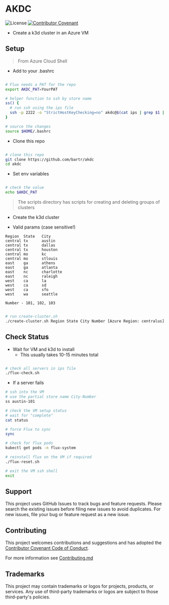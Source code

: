 # AKDC

![License](https://img.shields.io/badge/license-MIT-green.svg)
[![Contributor Covenant](https://img.shields.io/badge/Contributor%20Covenant-2.1-4baaaa.svg)](code_of_conduct.md)

- Create a k3d cluster in an Azure VM

## Setup

> From Azure Cloud Shell

- Add to your .bashrc

```bash

# Flux needs a PAT for the repo
export AKDC_PAT=YourPAT

# helper function to ssh by store name
ss() {
  # run ssh using the ips file
  ssh -p 2222 -o "StrictHostKeyChecking=no" akdc@$(cat ips | grep $1 | tail -1 | cut -f2)
}

# source the changes
source $HOME/.bashrc

```

- Clone this repo

```bash

# clone this repo
git clone https://github.com/bartr/akdc
cd akdc

```

- Set env variables

```bash

# check the value
echo $AKDC_PAT

```

> The scripts directory has scripts for creating and deleting groups of clusters

- Create the k3d cluster

- Valid params (case sensitive!)

```text
Region	State	City
central	tx		austin
central	tx		dallas
central	tx		houston
central	mo		kc
central	mo		stlouis
east	ga		athens
east	ga		atlanta
east	nc		charlotte
east	nc		raleigh
west	ca		la
west	ca		sd
west	ca		sfo
west	wa		seattle

Number - 101, 102, 103

```

```bash

# run create-cluster.sh
./create-cluster.sh Region State City Number [Azure Region: centralus]

```

## Check Status

- Wait for VM and k3d to install
  - This usually takes 10-15 minutes total

```bash

# check all servers in ips file
./flux-check.sh

```

- If a server fails

```bash
# ssh into the VM
# use the partial store name City-Number
ss austin-101

# check the VM setup status
# wait for "complete"
cat status

# force Flux to sync
sync

# check for flux pods
kubectl get pods -n flux-system

# reinstall flux on the VM if required
./flux-reset.sh

# exit the VM ssh shell
exit

```

## Support

This project uses GitHub Issues to track bugs and feature requests. Please search the existing issues before filing new issues to avoid duplicates.  For new issues, file your bug or feature request as a new issue.

## Contributing

This project welcomes contributions and suggestions and has adopted the [Contributor Covenant Code of Conduct](https://www.contributor-covenant.org/version/2/1/code_of_conduct.html).

For more information see [Contributing.md](./.github/CONTRIBUTING.md)

## Trademarks

This project may contain trademarks or logos for projects, products, or services. Any use of third-party trademarks or logos are subject to those third-party's policies.
